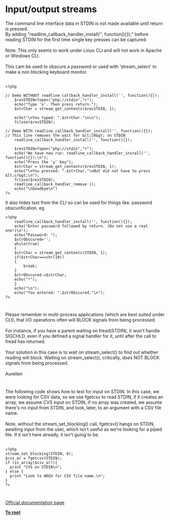 # Input/output streams



The command line interface data in STDIN is not made available until return is pressed.<br>By adding "readline_callback_handler_install(&apos;&apos;, function(){});" before reading STDIN for the first time single key presses can be captured. <br><br>Note: This only seems to work under Linux CLI and will not work in Apache or Windows CLI.<br><br>This cam be used to obscure a password or used with &apos;stream_select&apos; to make a non blocking keyboard monitor.<br><br>

```
<?php

// Demo WITHOUT readline_callback_handler_install('', function(){});
    $resSTDIN=fopen("php://stdin","r");
    echo("Type 'x'. Then press return.");
    $strChar = stream_get_contents($resSTDIN, 1);

    echo("\nYou typed: ".$strChar."\n\n");
    fclose($resSTDIN);
    
// Demo WITH readline_callback_handler_install('', function(){});
// This line removes the wait for &lt;CR&gt; on STDIN
    readline_callback_handler_install('', function(){});
    
    $resSTDIN=fopen("php://stdin","r");
    echo("We have now run: readline_callback_handler_install('', function(){});\n");
    echo("Press the 'y' key");
    $strChar = stream_get_contents($resSTDIN, 1);
    echo("\nYou pressed: ".$strChar."\nBut did not have to press &lt;cr&gt;\n");
    fclose($resSTDIN);
    readline_callback_handler_remove ();
    echo("\nGoodbye\n")
?>
```


It also hides text from the CLI so can be used for things like. password obscurification. 
eg



```
<?php
    readline_callback_handler_install('', function(){});
    echo("Enter password followed by return. (Do not use a real one!)\n");
    echo("Password: ");
    $strObscured='';
    while(true)
    {
    $strChar = stream_get_contents(STDIN, 1);
    if($strChar===chr(10))
    {
        break;
    }
    $strObscured.=$strChar;
    echo("*");
    }
    echo("\n");
    echo("You entered: ".$strObscured."\n");
?>
```
  

#

Please remember in multi-process applications (which are best suited under CLI), that I/O operations often will BLOCK signals from being processed.<br><br>For instance, if you have a parent waiting on fread(STDIN), it won&apos;t handle SIGCHLD, even if you defined a signal handler for it, until after the call to fread has returned. <br><br>Your solution in this case is to wait on stream_select() to find out whether reading will block. Waiting on stream_select(), critically, does NOT BLOCK signals from being processed. <br><br>Aurelien  

#

The following code shows how to test for input on STDIN.  In this case, we were looking for CSV data, so we use fgetcsv to read STDIN, if it creates an array, we assume CVS input on STDIN, if no array was created, we assume there&apos;s no input from STDIN, and look, later, to an argument with a CSV file name.<br><br>Note, without the stream_set_blocking() call, fgetcsv() hangs on STDIN, awaiting input from the user, which isn&apos;t useful as we&apos;re looking for a piped file. If it isn&apos;t here already, it isn&apos;t going to be.<br><br>

```
<?php
stream_set_blocking(STDIN, 0);
$csv_ar = fgetcsv(STDIN);
if (is_array($csv_ar)){
  print "CVS on STDIN\n";
} else {
  print "Look to ARGV for CSV file name.\n";
}
?>
```
  

#

[Official documentation page](https://www.php.net/manual/en/features.commandline.io-streams.php)

**[To root](/README.md)**